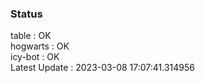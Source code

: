 ### Status


table : OK  
hogwarts : OK  
icy-bot : OK  
Latest Update : 2023-03-08 17:07:41.314956
